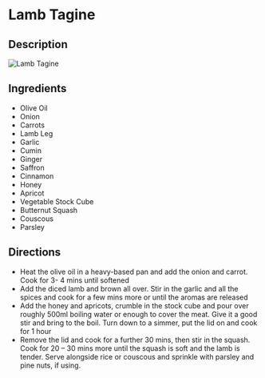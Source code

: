 # Lamb Tagine

## Description
![Lamb Tagine](https://www.themealdb.com/images/media/meals/yuwtuu1511295751.jpg "Lamb Tagine")

## Ingredients
- Olive Oil
- Onion
- Carrots
- Lamb Leg
- Garlic
- Cumin
- Ginger
- Saffron
- Cinnamon
- Honey
- Apricot
- Vegetable Stock Cube
- Butternut Squash
- Couscous
- Parsley

## Directions
- Heat the olive oil in a heavy-based pan and add the onion and carrot. Cook for 3- 4 mins until softened
- Add the diced lamb and brown all over. Stir in the garlic and all the spices and cook for a few mins more or until the aromas are released
- Add the honey and apricots, crumble in the stock cube and pour over roughly 500ml boiling water or enough to cover the meat. Give it a good stir and bring to the boil. Turn down to a simmer, put the lid on and cook for 1 hour
- Remove the lid and cook for a further 30 mins, then stir in the squash. Cook for 20 – 30 mins more until the squash is soft and the lamb is tender. Serve alongside rice or couscous and sprinkle with parsley and pine nuts, if using.
